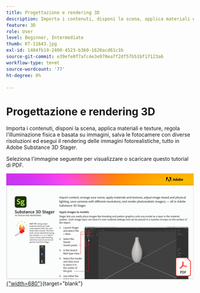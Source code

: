 ```yaml
---
title: Progettazione e rendering 3D
description: Importa i contenuti, disponi la scena, applica materiali e texture, regola l’illuminazione fisica e basata su immagini, salva le fotocamere con risoluzioni diverse ed esegui il rendering delle immagini fotorealistiche
feature: 3D
role: User
level: Beginner, Intermediate
thumb: KT-11643.jpg
exl-id: 1404fb19-2400-4523-b360-1620acd61c1b
source-git-commit: e39efe0f7afc4e3e970ea7f2df57b51bf17123a6
workflow-type: tm+mt
source-wordcount: '77'
ht-degree: 0%

---
```


# Progettazione e rendering 3D

Importa i contenuti, disponi la scena, applica materiali e texture, regola l’illuminazione fisica e basata su immagini, salva le fotocamere con diverse risoluzioni ed esegui il rendering delle immagini fotorealistiche, tutto in Adobe Substance 3D Stager.

Seleziona l&#39;immagine seguente per visualizzare o scaricare questo tutorial di PDF.

[![Immagine della prima pagina del tutorial](assets/Substance3DStager.png){&quot;width=680&quot;}](assets/Adobe-Substance-Stager.pdf){target="blank"}
